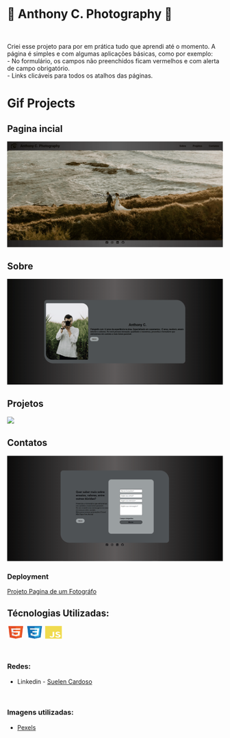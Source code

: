 <h1>🚀 Anthony C. Photography 🚀</h1><br>

<p>Criei esse projeto para por em prática tudo que aprendi até o momento. A página é simples e com algumas aplicações básicas, como por exemplo:<br>
- No formulário, os campos não preenchidos ficam vermelhos e com alerta de campo obrigatório.<br>
- Links clicáveis para todos os atalhos das páginas. </p>

# Gif Projects

<h2>Pagina incial</h2>

![](./src/gif-projects/page-photografhy-home.gif)
<br>

<h2>Sobre</h2>

![](./src/gif-projects/page-photografhy-about.gif)
<br>

<h2>Projetos</h2>

![](./src/gif-projects/page-photografhy-projects.gif)
<br>

<h2>Contatos</h2>

![](./src/gif-projects/page-photografhy-contacts.gif)
<br>

### Deployment

[Projeto Pagina de um Fotográfo](...)

## Técnologias Utilizadas:

 <img align="center" alt="HTML" height="30" width="40" src="https://raw.githubusercontent.com/devicons/devicon/master/icons/html5/html5-original.svg"> <img align="center" alt="CSS" height="30" width="40" src="https://raw.githubusercontent.com/devicons/devicon/master/icons/css3/css3-original.svg"> <img align="center" alt="Js" height="30" width="40" src="https://raw.githubusercontent.com/devicons/devicon/master/icons/javascript/javascript-plain.svg">
 
 
<br>

### Redes:

- Linkedin - [Suelen Cardoso](https://www.linkedin.com/in/suelen-s-cardoso/)
<br>

### Imagens utilizadas:

- [Pexels](https://www.pexels.com/pt-br/)
